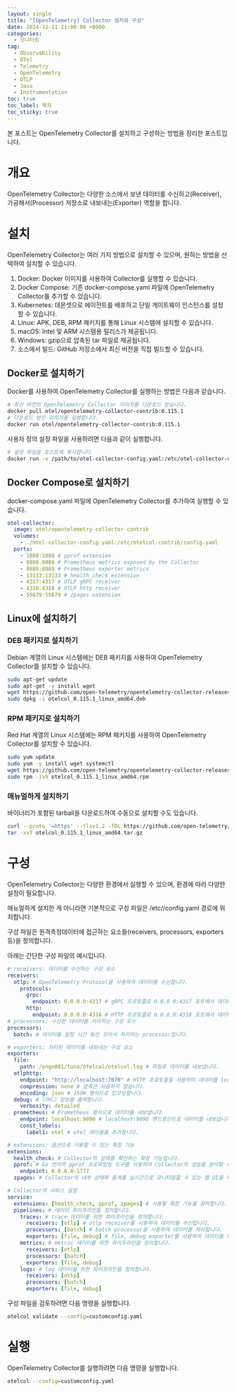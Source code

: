 ```yaml
---
layout: single
title: "[OpenTelemetry] Collector 설치와 구성"
date: 2024-12-11 11:00:00 +0900
categories: 
  - 모니터링
tag: 
  - Observability
  - OTel
  - Telemetry
  - OpenTelemetry
  - OTLP
  - Java
  - Instrumentation
toc: true
toc_label: 목차
toc_sticky: true
---
```


본 포스트는 OpenTelemetry Collector를 설치하고 구성하는 방법을 정리한 포스트입니다.

# 개요

OpenTelemetry Collector는 다양한 소스에서 보낸 데이터를 수신하고(Receiver), 가공해서(Processor) 저장소로 내보내는(Exporter) 역할을 합니다.

# 설치

OpenTelemetry Collector는 여러 가지 방법으로 설치할 수 있으며, 원하는 방법을 선택하여 설치할 수 있습니다. 

1. Docker: Docker 이미지를 사용하여 Collector를 실행할 수 있습니다.
2. Docker Compose: 기존 docker-compose.yaml 파일에 OpenTelemetry Collector를 추가할 수 있습니다.
3. Kubernetes: 데몬셋으로 에이전트를 배포하고 단일 게이트웨이 인스턴스를 설정할 수 있습니다.
4. Linux: APK, DEB, RPM 패키지를 통해 Linux 시스템에 설치할 수 있습니다.
5. macOS: Intel 및 ARM 시스템용 릴리스가 제공됩니다.
6. Windows: gzip으로 압축된 tar 파일로 제공됩니다.
7. 소스에서 빌드: GitHub 저장소에서 최신 버전을 직접 빌드할 수 있습니다.

## Docker로 설치하기

Docker를 사용하여 OpenTelemetry Collector를 실행하는 방법은 다음과 같습니다.

```bash
# 최신 버전의 OpenTelemetry Collector 이미지를 다운로드 받습니다.
docker pull otel/opentelemetry-collector-contrib:0.115.1
# 다운로드 받은 이미지를 실행합니다.
docker run otel/opentelemetry-collector-contrib:0.115.1
```

사용자 정의 설정 파일을 사용하려면 다음과 같이 실행합니다.

```bash
# 설정 파일을 호스트에 복사합니다.
docker run -v /path/to/otel-collector-config.yaml:/etc/otel-collector-config.yaml otel/opentelemetry-collector-contrib:0.115.1 --config=/etc/otel-collector-config.yaml
```

## Docker Compose로 설치하기

docker-compose.yaml 파일에 OpenTelemetry Collector를 추가하여 실행할 수 있습니다.

```yaml
otel-collector:
  image: otel/opentelemetry-collector-contrib
  volumes:
    - ./otel-collector-config.yaml:/etc/otelcol-contrib/config.yaml
  ports:
    - 1888:1888 # pprof extension
    - 8888:8888 # Prometheus metrics exposed by the Collector
    - 8889:8889 # Prometheus exporter metrics
    - 13133:13133 # health_check extension
    - 4317:4317 # OTLP gRPC receiver
    - 4318:4318 # OTLP http receiver
    - 55679:55679 # zpages extension
```

## Linux에 설치하기

### DEB 패키지로 설치하기

Debian 계열의 Linux 시스템에는 DEB 패키지를 사용하여 OpenTelemetry Collector를 설치할 수 있습니다.

```bash
sudo apt-get update
sudo apt-get -y install wget
wget https://github.com/open-telemetry/opentelemetry-collector-releases/releases/download/v0.115.1/otelcol_0.115.1_linux_amd64.deb
sudo dpkg -i otelcol_0.115.1_linux_amd64.deb
```

### RPM 패키지로 설치하기

Red Hat 계열의 Linux 시스템에는 RPM 패키지를 사용하여 OpenTelemetry Collector를 설치할 수 있습니다.

```bash
sudo yum update
sudo yum -y install wget systemctl
wget https://github.com/open-telemetry/opentelemetry-collector-releases/releases/download/v0.115.1/otelcol_0.115.1_linux_amd64.rpm
sudo rpm -ivh otelcol_0.115.1_linux_amd64.rpm
```

### 매뉴얼하게 설치하기

바이너리가 포함된 tarball을 다운로드하여 수동으로 설치할 수도 있습니다.

```bash
curl --proto '=https' --tlsv1.2 -fOL https://github.com/open-telemetry/opentelemetry-collector-releases/releases/download/v0.115.1/otelcol_0.115.1_linux_amd64.tar.gz
tar -xvf otelcol_0.115.1_linux_amd64.tar.gz
```

# 구성

OpenTelemetry Collector는 다양한 환경에서 실행할 수 있으며, 환경에 따라 다양한 설정이 필요합니다. 

매뉴얼하게 설치한 게 아니라면 기본적으로 구성 파일은 /etc/<otel-directory>/config.yaml 경로에 위치합니다.

구성 파일은 원격측정데이터에 접근하는 요소들(receivers, processors, exporters 등)을 정의합니다.

아래는 간단한 구성 파일의 예시입니다.

```yaml
# receivers: 데이터를 수신하는 구성 요소 
receivers:
  otlp: # OpenTelemetry Protocol을 사용하여 데이터를 수신합니다.
    protocols:
      grpc:
        endpoint: 0.0.0.0:4317 # gRPC 프로토콜로 0.0.0.0:4317 포트에서 데이터를 수신합니다.
      http:
        endpoint: 0.0.0.0:4318 # HTTP 프로토콜로 0.0.0.0:4318 포트에서 데이터를 수신합니다.
# processors: 수신한 데이터를 처리하는 구성 요소
processors:
  batch: # 데이터를 일정 시간 동안 모아서 처리하는 processor입니다.

# exporters: 처리된 데이터를 내보내는 구성 요소
exporters:
  file:
    path: /engn001/tuna/otelcol/otelcol.log # 파일로 데이터를 내보냅니다.
  otlphttp:
    endpoint: "http://localhost:7070" # HTTP 프로토콜을 사용하여 데이터를 localhost:7070 엔드포인트로 내보냅니다.
    compression: none # 압축은 사용하지 않습니다.
    encoding: json # JSON 형식으로 인코딩합니다.
  debug: # 디버그 정보를 출력합니다.
    verbosity: detailed
  prometheus: # Prometheus 형식으로 데이터를 내보냅니다.
    endpoint: localhost:9090 # localhost:9090 엔드포인트로 데이터를 내보냅니다.
    const_labels:
      label1: otel # otel 레이블을 추가합니다.

# extensions: 옵션으로 사용할 수 있는 확장 기능
extensions:
  health_check: # Collector의 상태를 확인하는 확장 기능입니다.
  pprof: # Go 언어의 pprof 프로파일링 도구를 사용하여 Collector의 성능을 분석할 수 있는 기능을 제공합니다.
    endpoint: 0.0.0.0:1777  
  zpages: # Collector의 내부 상태와 통계를 실시간으로 모니터링할 수 있는 웹 UI를 제공합니다.

# Collector의 서비스 설정
service:
  extensions: [health_check, pprof, zpages] # 사용할 확장 기능을 정의합니다.
  pipelines: # 데이터 파이프라인을 정의합니다.
    traces: # trace 데이터를 위한 파이프라인을 정의합니다.
      receivers: [otlp] # otlp receiver를 사용하여 데이터를 수신합니다.
      processors: [batch] # batch processor를 사용하여 데이터를 처리합니다.
      exporters: [file, debug] # file, debug exporter를 사용하여 데이터를 내보냅니다.
    metrics: # metric 데이터를 위한 파이프라인을 정의합니다.
      receivers: [otlp]
      processors: [batch]
      exporters: [file, debug]
    logs: # log 데이터를 위한 파이프라인을 정의합니다.
      receivers: [otlp]
      processors: [batch]
      exporters: [file, debug]
```

구성 파일을 검토하려면 다음 명령을 실행합니다.

```bash
otelcol validate --config=customconfig.yaml
```

# 실행

OpenTelemetry Collector를 실행하려면 다음 명령을 실행합니다.

```bash
otelcol --config=customconfig.yaml
```
